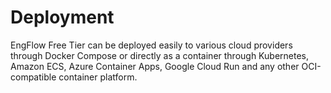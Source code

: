 # Deployment

EngFlow Free Tier can be deployed easily to various cloud providers through Docker Compose or directly as a container
through Kubernetes, Amazon ECS, Azure Container Apps, Google Cloud Run and any other OCI-compatible container platform.
